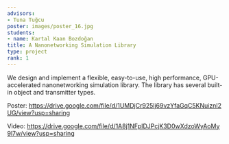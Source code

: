 ```yaml
---
advisors:
- Tuna Tuğcu
poster: images/poster_16.jpg
students:
- name: Kartal Kaan Bozdoğan
title: A Nanonetworking Simulation Library
type: project
rank: 1
---
```


We design and implement a flexible, easy-to-use, high performance, GPU-accelerated nanonetworking simulation library. The library has several built-in object and transmitter types.


Poster: <https://drive.google.com/file/d/1UMDjCr925lj69vzYfaGqC5KNuiznl2UG/view?usp=sharing>


Video: <https://drive.google.com/file/d/1A8j1NFpIDJPcjK3D0wXdzoWyAoMy9l7w/view?usp=sharing>